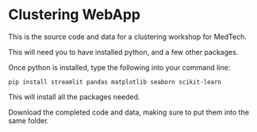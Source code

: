 # Clustering WebApp

This is the source code and data for a clustering workshop for MedTech.

This will need you to have installed python, and a few other packages.

Once python is installed, type the following into your command line:

```pip install streamlit pandas matplotlib seaborn scikit-learn```

This will install all the packages needed.

Download the completed code and data, making sure to put them into the same folder.
